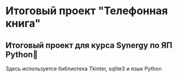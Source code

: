 # Итоговый проект "Телефонная книга"

## Итоговый проект для курса Synergy по ЯП Python🐍

Здесь используется библиотека Tkinter, sqlite3 и язык Python
